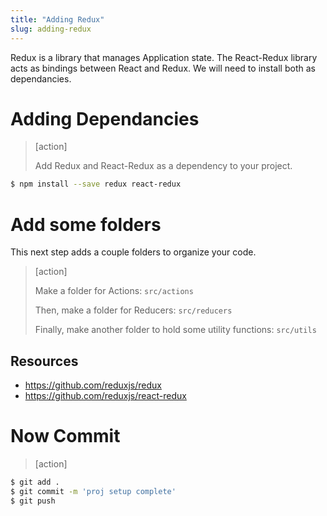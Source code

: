 ```yaml
---
title: "Adding Redux"
slug: adding-redux
---
```


Redux is a library that manages Application state. The React-Redux library acts as bindings between React and Redux. We will need to install both as dependancies.

# Adding Dependancies

> [action]
>
> Add Redux and React-Redux as a dependency to your project.
>
```bash
$ npm install --save redux react-redux
```

# Add some folders

This next step adds a couple folders to organize your code.

> [action]
>
> Make a folder for Actions: `src/actions`
>
> Then, make a folder for Reducers: `src/reducers`
>
> Finally, make another folder to hold some utility functions: `src/utils`

## Resources

- https://github.com/reduxjs/redux
- https://github.com/reduxjs/react-redux

# Now Commit

>[action]
>
```bash
$ git add .
$ git commit -m 'proj setup complete'
$ git push
```
